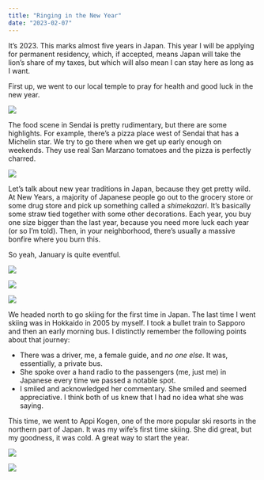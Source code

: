 ```yaml
---
title: "Ringing in the New Year"
date: "2023-02-07"
---
```


It’s 2023. This marks almost five years in Japan. This year I will be applying for permanent residency, which, if accepted, means Japan will take the lion’s share of my taxes, but which will also mean I can stay here as long as I want.

First up, we went to our local temple to pray for health and good luck in the new year.

![](images/P1012213.jpg)

The food scene in Sendai is pretty rudimentary, but there are some highlights. For example, there’s a pizza place west of Sendai that has a Michelin star. We try to go there when we get up early enough on weekends. They use real San Marzano tomatoes and the pizza is perfectly charred.

![](images/P1012300.jpg)

Let’s talk about new year traditions in Japan, because they get pretty wild. At New Years, a majority of Japanese people go out to the grocery store or some drug store and pick up something called a _shimekazari_. It’s basically some straw tied together with some other decorations. Each year, you buy one size bigger than the last year, because you need more luck each year (or so I’m told). Then, in your neighborhood, there’s usually a massive bonfire where you burn this.

So yeah, January is quite eventful.

![](images/P1012319.jpg)

![](images/P1012331.jpg)

![](images/P1012374.jpg)

We headed north to go skiing for the first time in Japan. The last time I went skiing was in Hokkaido in 2005 by myself. I took a bullet train to Sapporo and then an early morning bus. I distinctly remember the following points about that journey:

- There was a driver, me, a female guide, and _no one else_. It was, essentially, a private bus.
- She spoke over a hand radio to the passengers (me, just me) in Japanese every time we passed a notable spot.
- I smiled and acknowledged her commentary. She smiled and seemed appreciative. I think both of us knew that I had no idea what she was saying.
    
This time, we went to Appi Kogen, one of the more popular ski resorts in the northern part of Japan. It was my wife’s first time skiing. She did great, but my goodness, it was cold. A great way to start the year.

![](images/P1012468.jpg)

![](images/P1012512.jpg)
